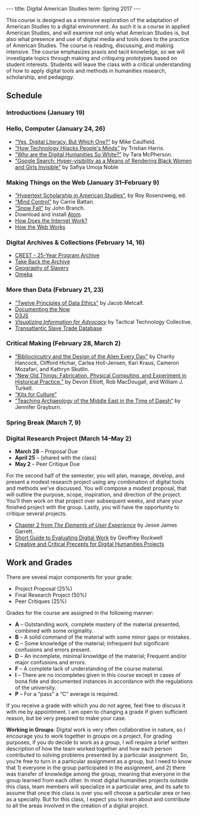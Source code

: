 --- title: Digital American Studies term: Spring 2017 ---

This course is designed as a intensive exploration of the adaptation of
American Studies to a digital environment. As such it is a course in
applied American Studies, and will examine not only what American
Studies is, but also what presence and use of digital media and tools
does to the practice of American Studies. The course is reading,
discussing, and making intensive. The course emphasizes praxis and tacit
knowledge, so we will investigate topics through making and critiquing
prototypes based on student interests. Students will leave the class
with a critical understanding of how to apply digital tools and methods
in humanities research, scholarship, and pedagogy.

## Schedule

### Introductions (January 19)

### Hello, Computer (January 24, 26)

- [“Yes, Digital Literacy. But Which
One?”](https://hapgood.us/2016/12/19/yes-digital-literacy-but-which-one/)
by Mike Caulfield.
- [“How Technology Hijacks People's
Minds”](https://medium.com/swlh/how-technology-hijacks-peoples-minds-from-a-magician-and-google-s-design-ethicist-56d62ef5edf3#.akmnzbtrz)
by Tristian Harris.
- [“Why are the Digital Humanities So
White?”](http://dhdebates.gc.cuny.edu/debates/text/29) by Tara
McPherson.
- [“Google Search: Hyper-visibility as a Means of Rendering Black Women
and Girls
Invisible”](http://ivc.lib.rochester.edu/google-search-hyper-visibility-as-a-means-of-rendering-black-women-and-girls-invisible/)
by Safiya Umoja Noble


### Making Things on the Web (January 31–February 9)

- [“Hypertext Scholarship in American
Studies”](http://chnm.gmu.edu/aq/), by Roy Rosenzweig, ed.
- [“Mind
Control”](http://pitchfork.com/features/cover-story/reader/janelle-monae/)
by Carrie Battan.
- [“Snow
Fall”](http://www.nytimes.com/projects/2012/snow-fall/#/?part=tunnel-creek)
by John Branch.
- Download and install [Atom](http://atom.io).
- [How Does the Internet
Work?](https://developer.mozilla.org/en-US/docs/Learn/Common_questions/How_does_the_Internet_work)
- [How the Web
Works](https://developer.mozilla.org/en-US/docs/Learn/Getting_started_with_the_web/How_the_Web_works)


### Digital Archives & Collections (February 14, 16)

- [CREST - 25-Year Program
Archive](https://www.cia.gov/library/readingroom/collection/crest-25-year-program-archive)
- [Take Back the Archive](http://takeback.scholarslab.org)
- [Geography of Slavery](http://www2.vcdh.virginia.edu/gos/)
- [Omeka](http://omeka.org)


### More than Data (February 21, 23)

- [“Twelve Principles of Data
Ethics”](http://ethicalresolve.com/twelve-principles-of-data-ethics/) by
Jacob Metcalf.
- [Documenting the Now](http://docnow.io)
- [D3JS](http://d3js.org)
- [_Visualizing Information for
Advocacy_](http://visualisingadvocacy.org/getbook) by Tactical
Technology Collective.
- [Transatlantic Slave Trade Database](http://slavevoyages.org/)


### Critical Making (February 28, March 2)

- [“Bibliocircuitry and the Design of the Alien Every
Day”](https://scholarworks.iu.edu/journals/index.php/textual/article/view/5051)
by Charity Hancock, Clifford Hichar, Carlea Holl-Jensen, Kari Kraus,
Cameron Mozafari, and Kathryn Skutlin.
- [“New Old Things: Fabrication, Physical Computing, and Experiment in
Historical
Practice.”](http://www.cjc-online.ca/index.php/journal/article/view/2506/2773)
by Devon Elliott, Rob MacDougall, and William J. Turkell.
- [“Kits for Culture”](http://maker.uvic.ca/category/kits/)
- [“Teaching Archaeology of the Middle East in the Time of
Daesh”](http://scholarslab.org/digital-humanities/teaching-archaeology-of-the-middle-east-in-the-time-of-daesh-the-merits-of-incorporating-allahyaris-material-speculation-with-3d-printing/)
by Jennifer Grayburn.


### Spring Break (March 7, 9)


### Digital Research Project (March 14–May 2)

- **March 28** – Proposal Due
- **April 25** – (shared with the class)
- **May 2** – Peer Critique Due

For the second half of the semester, you will plan, manage, develop, and
present a modest research project using any combination of digital tools
and methods we've discussed. You will compose a modest proposal, that
will outline the purpose, scope, inspiration, and direction of the
project. You'll then work on that project over subsequent weeks, and
share your finished project with the group. Lastly, you will have the
opportunity to critique several projects.

- [Chapter 2 from _The Elements of User
Experience_](http://www.jjg.net/elements/pdf/elements_ch02.pdf) by Jesse
James Garrett.
- [Short Guide to Evaluating Digital
Work](http://journalofdigitalhumanities.org/1-4/short-guide-to-evaluation-of-digital-work-by-geoffrey-rockwell/)
by Geoffrey Rockwell
- [Creative and Critical Precepts for Digital Humanities
Projects](http://criticaldh.roopikarisam.com/criticaldh/)


## Work and Grades

There are seveal major components for your grade:

- Project Proposal (25%)
- Final Research Project (50%)
- Peer Critiques (25%)

Grades for the course are assigned in the following manner:

- **A** – Outstanding work, complete mastery of the material presented,
combined with some originality.
- **B** – A solid command of the material with some minor gaps or
mistakes.
- **C** – Some knowledge of the material; Infrequent but significant
confusions and errors present.
- **D** – An incomplete, minimal knowldge of the material; Frequent
and/or major confusions and errors.
- **F** – A complete lack of understanding of the course material.
- **I** – There are no incompletes given in this course except in cases
of bona fide and documented instances in accordance with the regulations
of the university.
- **P** – For a “pass” a “C” average is required.

If you receive a grade with which you do not agree, feel free to discuss
it with me by appointment. I am open to changing a grade if given
sufficient reason, but be very prepared to make your case.

**Working in Groups**: Digital work is very often collaborative in
nature, so I encourage you to work together in groups on a project. For
grading purposes, if you do decide to work as a group, I will require a
brief written description of how the team worked together and how each
person contributed to solving problems presented by a particular
assignment. So, you’re free to turn in a particular assignment as a
group, but I need to know that 1) everyone in the group participated in
the assignment, and 2) there was transfer of knowledge among the group,
meaning that everyone in the group learned from each other. In most
digital humanities projects outside this class, team members will
specialize in a particular area, and its safe to assume that once this
class is over you will choose a particular area or two as a specialty.
But for this class, I expect you to learn about and contribute to all
the areas involved in the creation of a digital project.

